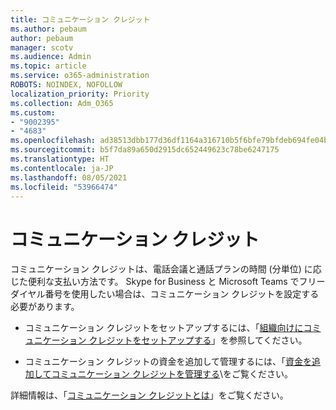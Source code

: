 ```yaml
---
title: コミュニケーション クレジット
ms.author: pebaum
author: pebaum
manager: scotv
ms.audience: Admin
ms.topic: article
ms.service: o365-administration
ROBOTS: NOINDEX, NOFOLLOW
localization_priority: Priority
ms.collection: Adm_O365
ms.custom:
- "9002395"
- "4683"
ms.openlocfilehash: ad38513dbb177d36df1164a316710b5f6bfe79bfdeb694fe04b6df9ff4949f20
ms.sourcegitcommit: b5f7da89a650d2915dc652449623c78be6247175
ms.translationtype: HT
ms.contentlocale: ja-JP
ms.lasthandoff: 08/05/2021
ms.locfileid: "53966474"
---
```

# <a name="communication-credits"></a>コミュニケーション クレジット

コミュニケーション クレジットは、電話会議と通話プランの時間 (分単位) に応じた便利な支払い方法です。 Skype for Business と Microsoft Teams でフリーダイヤル番号を使用したい場合は、コミュニケーション クレジットを設定する必要があります。

- コミュニケーション クレジットをセットアップするには、「[組織向けにコミュニケーション クレジットをセットアップする](https://docs.microsoft.com/microsoftteams/set-up-communications-credits-for-your-organization)」を参照してください。 

- コミュニケーション クレジットの資金を追加して管理するには、「[資金を追加してコミュニケーション クレジットを管理する](https://docs.microsoft.com/microsoftteams/add-funds-and-manage-communications-credits)\をご覧ください。 

詳細情報は、「[コミュニケーション クレジットとは](https://docs.microsoft.com/microsoftteams/what-are-communications-credits)」をご覧ください。
